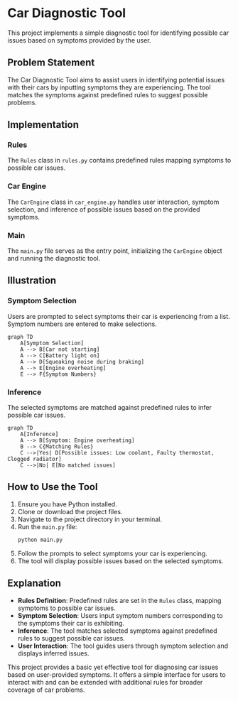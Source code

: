 # Car Diagnostic Tool

This project implements a simple diagnostic tool for identifying possible car issues based on symptoms provided by the user.

## Problem Statement

The Car Diagnostic Tool aims to assist users in identifying potential issues with their cars by inputting symptoms they are experiencing. The tool matches the symptoms against predefined rules to suggest possible problems.

## Implementation

### Rules

The `Rules` class in `rules.py` contains predefined rules mapping symptoms to possible car issues.

### Car Engine

The `CarEngine` class in `car_engine.py` handles user interaction, symptom selection, and inference of possible issues based on the provided symptoms.

### Main

The `main.py` file serves as the entry point, initializing the `CarEngine` object and running the diagnostic tool.

## Illustration

### Symptom Selection

Users are prompted to select symptoms their car is experiencing from a list. Symptom numbers are entered to make selections.

```mermaid
graph TD
    A[Symptom Selection]
    A --> B[Car not starting]
    A --> C[Battery light on]
    A --> D[Squeaking noise during braking]
    A --> E[Engine overheating]
    E --> F{Symptom Numbers}
```

### Inference

The selected symptoms are matched against predefined rules to infer possible car issues.

```mermaid
graph TD
    A[Inference]
    A --> B[Symptom: Engine overheating]
    B --> C{Matching Rules}
    C -->|Yes| D[Possible issues: Low coolant, Faulty thermostat, Clogged radiator]
    C -->|No| E[No matched issues]
```

## How to Use the Tool

1. Ensure you have Python installed.
2. Clone or download the project files.
3. Navigate to the project directory in your terminal.
4. Run the `main.py` file:
    ```bash
    python main.py
    ```
5. Follow the prompts to select symptoms your car is experiencing.
6. The tool will display possible issues based on the selected symptoms.

## Explanation

- **Rules Definition**: Predefined rules are set in the `Rules` class, mapping symptoms to possible car issues.
- **Symptom Selection**: Users input symptom numbers corresponding to the symptoms their car is exhibiting.
- **Inference**: The tool matches selected symptoms against predefined rules to suggest possible car issues.
- **User Interaction**: The tool guides users through symptom selection and displays inferred issues.

This project provides a basic yet effective tool for diagnosing car issues based on user-provided symptoms. It offers a simple interface for users to interact with and can be extended with additional rules for broader coverage of car problems.